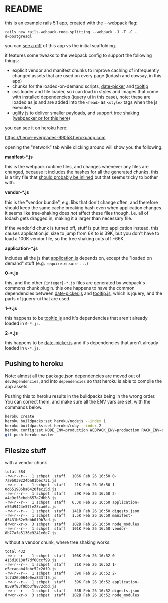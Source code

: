 # README

this is an example rails 5.1 app, created with the --webpack flag:

```
rails new rails-webpack-code-splitting --webpack -J -T -C -d=postgresql
```

you can [see a
diff](https://github.com/schpet/rails-webpacker-code-splitting/compare/43adfd98b896e467bc396826de2e4ddf119f1ac5...master)
of this app vs the initial scaffolding.

it features some tweaks to the webpack config to support the following things:

- explicit vendor and manifest chunks to improve caching of infrequently
  changed assets that are used on every page (lodash and cowsay, in this app)
- chunks for the loaded-on-demand scripts, [date-picker](./app/javascript/date-picker.js)
  and [tooltip](./app/javascript/tooltip.js)
- css loader and file loader, so i can load in styles and images that come with
  installed dependencies (jquery ui in this case), note: these are loaded as js
  and are added into the `<head>` as `<style>` tags when the js executes
- uglify js to deliver smaller payloads, and support tree shaking ([webpacker pr for this here](https://github.com/rails/webpacker/pull/114))

you can see it on heroku here:

https://fierce-everglades-99058.herokuapp.com

opening the "network" tab while clicking around will show you the following:

__manifest-*.js__

this is the webpack runtime files, and changes whenever any files are changed,
because it includes the hashes for all the generated chunks. this is a tiny file
that [should probably be inlined](https://www.npmjs.com/package/inline-manifest-webpack-plugin)
but that seems tricky to bother with.

__vendor-*.js__

this is the "vendor bundle", e.g. libs that don't change often, and therefore
should keep the same cache breaking hash even when application changes. it seems
like tree-shaking does *not* affect these files though. i.e. all of lodash gets
dragged in, making it a larger than necessary file.

if the vendor'd chunk is turned off, stuff is put into application instead.
this causes application.js' size to jump from 6K to is 39K, but you don't have
to load a 100K vendor file, so the tree shaking cuts off ~66K.


__application-*.js__

includes all the js that [application.js](app/javascript/packs/application.js)
depends on, except the "loaded on demand" stuff (e.g. `require.ensure ...`)

__0-*.js__

this, and the other `{integer}-*.js` files are generated by webpack's commons
chunk plugin. this one happens to have the common dependencies between
[date-picker.js](./app/javascript/date-picker.js) and [tooltip.js](./app/javascript/tooltip.js),
which is jquery, and the parts of jquery-ui that are used.


__1-*.js__

this happens to be [tooltip.js](./app/javascript/tooltip.js) and it's dependencies
that aren't already loaded in `0-*.js`.

__2-*.js__

this happens to be [date-picker.js](./app/javascript/date-picker.js) and it's dependencies
that aren't already loaded in `0-*.js`.


## Pushing to heroku

Note: almost all the package.json dependencies are moved out of `devDependencies`,
and into `dependencies` so that heroku is able to compile the app assets.

Pushing this to heroku results in the buildpacks being in the wrong order. You
can correct them, and make sure all the ENV vars are set, with the commands
below.

```bash
heroku create
heroku buildpacks:set heroku/nodejs --index 1
heroku buildpacks:set heroku/ruby --index 2
heroku config:set NODE_ENV=production WEBPACK_ENV=production RACK_ENV=production RAILS_ENV=production RAILS_LOG_TO_STDOUT=enabled RAILS_SERVE_STATIC_FILES=enabled
git push heroku master
```


## Filesize stuff

with a vendor chunk

```
total 584
-rw-r--r--  1 schpet  staff   106K Feb 26 16:50 0-7a9b039224ba81bec731.js
-rw-r--r--  1 schpet  staff    21K Feb 26 16:50 1-0d651986ba6420fec25d.js
-rw-r--r--  1 schpet  staff    39K Feb 26 16:50 2-a4e9ef5ebeb657a7dbb3.js
-rw-r--r--  1 schpet  staff   6.3K Feb 26 16:50 application-e56d9424e57fe23cad6c.js
-rw-r--r--  1 schpet  staff   141B Feb 26 16:50 digests.json
-rw-r--r--  1 schpet  staff   1.5K Feb 26 16:50 manifest-d5431b62e5dbb0f9b7ad.js
drwxr-xr-x  3 schpet  staff   102B Feb 26 16:50 node_modules
-rw-r--r--  1 schpet  staff   101K Feb 26 16:50 vendor-8b77afe5136e9241e6e7.js
```

without a vendor chunk, where tree shaking works:

```
total 432
-rw-r--r--  1 schpet  staff   106K Feb 26 16:52 0-415d10138f7df60ccf99.js
-rw-r--r--  1 schpet  staff    21K Feb 26 16:52 1-e5ecaeab4febc52c2df9.js
-rw-r--r--  1 schpet  staff    39K Feb 26 16:52 2-1c7d26b064e0ea833f15.js
-rw-r--r--  1 schpet  staff    39K Feb 26 16:52 application-8589f83f9bb3f8872cbd.js
-rw-r--r--  1 schpet  staff    53B Feb 26 16:52 digests.json
drwxr-xr-x  3 schpet  staff   102B Feb 26 16:52 node_modules
```

